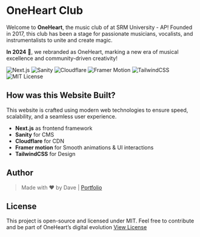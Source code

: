 # OneHeart Club

Welcome to **OneHeart**, the music club of at SRM University - AP!
Founded in 2017, this club has been a stage for passionate musicians, vocalists, and instrumentalists to unite and create magic.

**In 2024** 🚀, we rebranded as OneHeart, marking a new era of musical excellence and community-driven creativity!

![Next.js](https://img.shields.io/badge/Next.js-000000?style=for-the-badge&logo=nextdotjs&logoColor=white) 
![Sanity](https://img.shields.io/badge/Sanity-FF2D20?style=for-the-badge&logo=sanity&logoColor=white) 
![Cloudflare](https://img.shields.io/badge/Cloudflare-F38020?style=for-the-badge&logo=cloudflare&logoColor=white) 
![Framer Motion](https://img.shields.io/badge/Framer%20Motion-0055FF?style=for-the-badge&logo=framer&logoColor=white) 
![TailwindCSS](https://img.shields.io/badge/TailwindCSS-38B2AC?style=for-the-badge&logo=tailwind-css&logoColor=white) 
![MIT License](https://img.shields.io/badge/License-MIT-blue.svg?style=for-the-badge)  

## How was this Website Built?
This website is crafted using modern web technologies to ensure speed, scalability, and a seamless user experience.

+ **Next.js** as frontend framework
+ **Sanity** for CMS
+ **Cloudflare** for CDN
+ **Framer motion** for Smooth animations & UI interactions 
+ **TailwindCSS** for Design



## Author

> Made with ❤️ by Dave | [Portfolio](https://iamdave.vercel.app)

## License
This project is open-source and licensed under MIT. Feel free to contribute and be part of OneHeart’s digital evolution [View License](https://choosealicense.com/licenses/mit/)